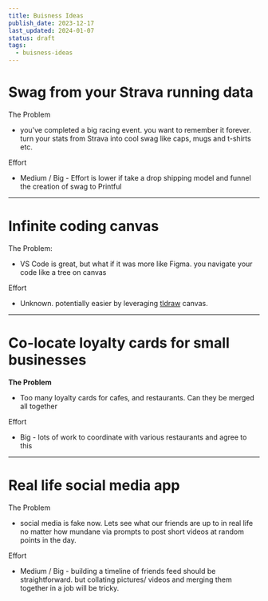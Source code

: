 ```yaml
---
title: Buisness Ideas
publish_date: 2023-12-17
last_updated: 2024-01-07
status: draft
tags:
  - buisness-ideas
---
```


# Swag from your Strava running data

The Problem
- you've completed a big racing event. you want to remember it forever. turn your stats from Strava into cool swag like caps, mugs and t-shirts etc.

Effort
- Medium / Big - Effort is lower if take a drop shipping model and funnel the creation of swag to Printful

---
# Infinite coding canvas

The Problem:
 - VS Code is great, but what if it was more like Figma. you navigate your code like a tree on canvas

Effort
- Unknown. potentially easier by leveraging [tldraw](https://tldraw.dev/) canvas.

---
# Co-locate loyalty cards for small  businesses

**The Problem**
 - Too many loyalty cards for cafes, and restaurants. Can they be merged all together

Effort
 - Big - lots of work to coordinate with various restaurants and agree to this

---
# Real life social media app

The Problem
- social media is fake now. Lets see what our friends are up to in real life no matter how mundane via prompts to post short videos at random points in the day.

Effort
- Medium / Big - building a timeline of friends feed should be straightforward. but collating pictures/ videos and merging them together in a job will be tricky. 
